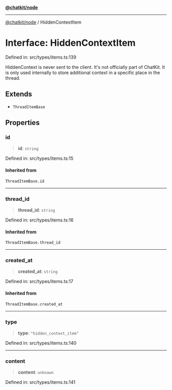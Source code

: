 [**@chatkit/node**](../README.md)

***

[@chatkit/node](../README.md) / HiddenContextItem

# Interface: HiddenContextItem

Defined in: src/types/items.ts:139

HiddenContext is never sent to the client. It's not officially part of ChatKit.
It is only used internally to store additional context in a specific place in the thread.

## Extends

- `ThreadItemBase`

## Properties

### id

> **id**: `string`

Defined in: src/types/items.ts:15

#### Inherited from

`ThreadItemBase.id`

***

### thread\_id

> **thread\_id**: `string`

Defined in: src/types/items.ts:16

#### Inherited from

`ThreadItemBase.thread_id`

***

### created\_at

> **created\_at**: `string`

Defined in: src/types/items.ts:17

#### Inherited from

`ThreadItemBase.created_at`

***

### type

> **type**: `"hidden_context_item"`

Defined in: src/types/items.ts:140

***

### content

> **content**: `unknown`

Defined in: src/types/items.ts:141
